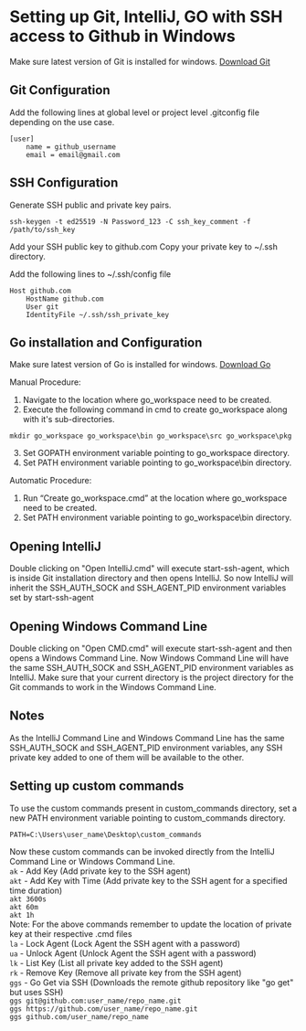 # Setting up Git, IntelliJ, GO with SSH access to Github in Windows

Make sure latest version of Git is installed for windows. [Download Git](https://git-scm.com/downloads)

## Git Configuration
Add the following lines at global level or project level .gitconfig file depending on the use case.
```
[user]
	name = github_username
	email = email@gmail.com
```

## SSH Configuration
Generate SSH public and private key pairs.
```
ssh-keygen -t ed25519 -N Password_123 -C ssh_key_comment -f /path/to/ssh_key
```

Add your SSH public key to github.com
Copy your private key to ~/.ssh directory.

Add the following lines to ~/.ssh/config file
```
Host github.com
	HostName github.com
	User git
	IdentityFile ~/.ssh/ssh_private_key
```

## Go installation and Configuration
Make sure latest version of Go is installed for windows. [Download Go](https://golang.org/dl/)

Manual Procedure:
1. Navigate to the location where go_workspace need to be created.
2. Execute the following command in cmd to create go_workspace along with it's sub-directories.
```
mkdir go_workspace go_workspace\bin go_workspace\src go_workspace\pkg
```
3. Set GOPATH environment variable pointing to go_workspace directory.
4. Set PATH environment variable pointing to go_workspace\bin directory.

Automatic Procedure:
1. Run “Create  go_workspace.cmd” at the location where go_workspace need to be created.
2. Set PATH environment variable pointing to go_workspace\bin directory.



## Opening IntelliJ
Double clicking on "Open IntelliJ.cmd" will execute start-ssh-agent, which is inside Git installation directory and then opens IntelliJ.
So now IntelliJ will inherit the SSH_AUTH_SOCK and SSH_AGENT_PID environment variables set by start-ssh-agent

## Opening Windows Command Line
Double clicking on "Open CMD.cmd" will execute start-ssh-agent and then opens a Windows Command Line.
Now Windows Command Line will have the same SSH_AUTH_SOCK and SSH_AGENT_PID environment variables as IntelliJ.
Make sure that your current directory is the project directory for the Git commands to work in the Windows Command Line.

## Notes
As the IntelliJ Command Line and Windows Command Line has the same SSH_AUTH_SOCK and SSH_AGENT_PID environment variables, any SSH private key added to one of them will be available to the other.


## Setting up custom commands
To use the custom commands present in custom_commands directory, set a new PATH environment variable pointing to custom_commands directory.
```
PATH=C:\Users\user_name\Desktop\custom_commands
```
Now these custom commands can be invoked directly from the IntelliJ Command Line or Windows Command Line.  
```ak``` - Add Key (Add private key to the SSH agent)  
```akt``` - Add Key with Time (Add private key to the SSH agent for a specified time duration)  
```akt 3600s```  
```akt 60m```  
```akt 1h```  
Note: For the above commands remember to update the location of private key at their respective .cmd files  
```la``` - Lock Agent (Lock Agent the SSH agent with a password)  
```ua``` - Unlock Agent (Unlock Agent the SSH agent with a password)  
```lk``` - List Key (List all private key added to the SSH agent)  
```rk``` - Remove Key (Remove all private key from the SSH agent)  
```ggs``` - Go Get via SSH (Downloads the remote github repository like "go get" but uses SSH)  
```ggs git@github.com:user_name/repo_name.git```  
```ggs https://github.com/user_name/repo_name.git```  
```ggs github.com/user_name/repo_name```  

